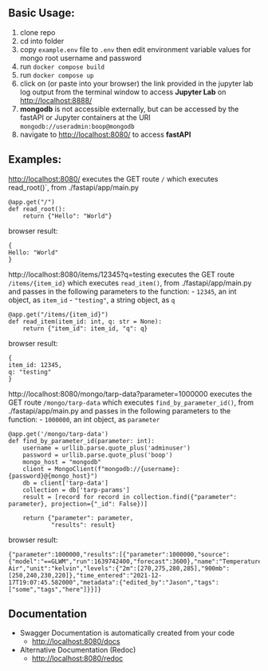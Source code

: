 ## Basic Usage:

1. clone repo
2. cd into folder
3. copy `example.env` file to `.env` then edit environment variable values for mongo root username and password
4. run `docker compose build`
5. run `docker compose up`
6. click on (or paste into your browser) the link provided in the jupyter lab log output from the terminal window to 
access **Jupyter Lab** on [http://localhost:8888/](http://localhost:8888/)
7. **mongodb** is not accessible externally, but can be accessed by the fastAPI or Jupyter containers at the
URI `mongodb://useradmin:boop@mongodb`
8. navigate to [http://localhost:8080/](http://localhost:8080/) to access **fastAPI**
## Examples:
[http://localhost:8080/](http://localhost:8080/) executes the GET route `/` which executes read_root()`, from ./fastapi/app/main.py
```
@app.get("/")
def read_root():
    return {"Hello": "World"}
```
browser result:
```
{
Hello: "World"
}
```
http://localhost:8080/items/12345?q=testing executes the GET route `/items/{item_id}` which executes `read_item()`,
from ./fastapi/app/main.py and passes in the following parameters to the function: 
    - `12345`, an int object, as `item_id`
    - `"testing"`, a string object, as `q`
```
@app.get("/items/{item_id}")
def read_item(item_id: int, q: str = None):
    return {"item_id": item_id, "q": q}
```
browser result:
```
{
item_id: 12345,
q: "testing"
}
```
http://localhost:8080/mongo/tarp-data?parameter=1000000 executes the GET route `/mongo/tarp-data` which 
executes `find_by_parameter_id()`, from ./fastapi/app/main.py and passes in the following parameters to the function: 
    - `1000000`, an int object, as `parameter`

```
@app.get('/mongo/tarp-data')
def find_by_parameter_id(parameter: int):
    username = urllib.parse.quote_plus('adminuser')
    password = urllib.parse.quote_plus('boop')
    mongo_host = "mongodb"
    client = MongoClient(f"mongodb://{username}:{password}@{mongo_host}")
    db = client['tarp-data']
    collection = db['tarp-params']
    result = [record for record in collection.find({"parameter": parameter}, projection={"_id": False})]

    return {"parameter": parameter,
            "results": result}
```
browser result:
```
{"parameter":1000000,"results":[{"parameter":1000000,"source":{"model":"==GLWM","run":1639742400,"forecast":3600},"name":"Temperature Air","unit":"kelvin","levels":{"2m":[270,275,280,285],"900mb":[250,240,230,220]},"time_entered":"2021-12-17T19:07:45.582000","metadata":{"edited_by":"Jason","tags":["some","tags","here"]}}]}
```

## Documentation
  - Swagger Documentation is automatically created from your code
    - [http://localhost:8080/docs](http://localhost:8080/docs)
  - Alternative Documentation (Redoc)
    - [http://localhost:8080/redoc](http://localhost:8080/redoc)